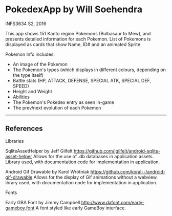 # PokedexApp by Will Soehendra
INFS3634 S2, 2016

This app shows 151 Kanto region Pokemons (Bulbasaur to Mew), and presents detailed 
information for each Pokemon. List of Pokemons is displayed as cards that show Name, ID# and
an animated Sprite.

Pokemon Info includes:

- An image of the Pokemon
- The Pokemon's types (which displays in different colours, depending on the type itself)
- Battle stats (HP, ATTACK, DEFENSE, SPECIAL ATK, SPECIAL DEF, SPEED)
- Height and Weight
- Abilities
- The Pokemon's Pokedex entry as seen in-game
- The prev/next evolution of each Pokemon

---------------------------------
References
---------------------------------

Libraries

SqliteAssetHelper by Jeff Gilfelt
https://github.com/jgilfelt/android-sqlite-asset-helper
Allows for the use of .db databases in application assets.
Library used, with documentation code for implementation in application.

Android Gif Drawable by Karol Wrótniak
https://github.com/koral--/android-gif-drawable
Allows for the display of Gif animations without a webview.
ibrary used, with documentation code for implementation in application.

Fonts

Early GBA Font by Jimmy Campbell
http://www.dafont.com/early-gameboy.font
A font styled like early GameBoy interface.



